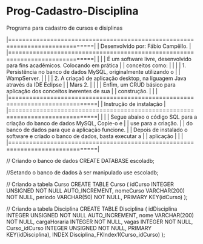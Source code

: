 # Prog-Cadastro-Disciplina
Programa para cadastro de cursos e disiplinas

|==============================================================================|
|				                Desenvolvido por: Fábio Campêllo. 					           |
|==============================================================================|
|											                                                        	|
|	É um software livre, desenvolvido para fins acadêmicos. Colocando em prática  |
| conceitos como:                                                               |
|						                                                             				|
|	1. Persistência no banco de dados MySQL, originalmente utilizando o           |
| WampServer.                                                              			|
|						                                                             				|
|	2. A criaçaõ de aplicação desktop, na liguagem Java através da IDE Eclipse    |
| Mars 2.                                                                       |
|						                                                             				|
|	Enfim, um CRUD básico para aplicação dos conceitos inerentes de sua           |
| construção.                                                                   |
|						                                                             				|
|===============================================================================|
|				                 	Instrução de instalação				                   			|
|===============================================================================|
|											                                                        	|
|	Segue abaixo o código SQL para a criação do banco de dados MySQL, Copie-o e   |
| use para a criação.           	                                              |
|	do banco de dados para que a aplicação funcione.				                     	|
|	Depois de instalado o software e criado o banco de dados, basta executar a    |
| aplicação                                                                    	|
|										                                                     				|
|===============================================================================|

// Criando o banco de dados
CREATE DATABASE escoladb;

//Setando o banco de dados à ser manipulado
use escoladb;

// Criando a tabela Curso
CREATE TABLE Curso (
  idCurso INTEGER UNSIGNED NOT NULL AUTO_INCREMENT,
  nomeCurso VARCHAR(200) NOT NULL,
  periodo VARCHAR(50) NOT NULL,
  PRIMARY KEY(idCurso)
);

// Criando a tabela Disciplina
CREATE TABLE Disciplina (
  idDisciplina INTEGER UNSIGNED NOT NULL AUTO_INCREMENT,
  nome VARCHAR(200) NOT NULL,
  cargaHoraria INTEGER NOT NULL,
  vagas INTEGER NOT NULL,
  Curso_idCurso INTEGER UNSIGNED NOT NULL,
  PRIMARY KEY(idDisciplina),
  INDEX Disciplina_FKIndex1(Curso_idCurso)
);


